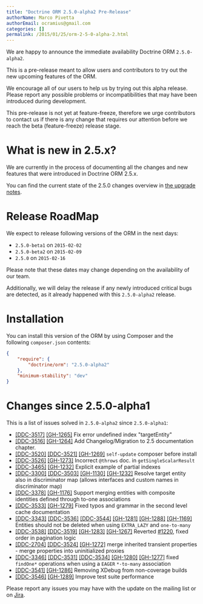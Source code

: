 ```yaml
---
title: "Doctrine ORM 2.5.0-alpha2 Pre-Release"
authorName: Marco Pivetta
authorEmail: ocramius@gmail.com
categories: []
permalink: /2015/01/25/orm-2-5-0-alpha-2.html
---
```

We are happy to announce the immediate availability Doctrine ORM
`2.5.0-alpha2`.

This is a pre-release meant to allow users and contributors to try out
the new upcoming features of the ORM.

We encourage all of our users to help us by trying out this alpha
release. Please report any possible problems or incompatibilities that
may have been introduced during development.

This pre-release is not yet at feature-freeze, therefore we urge
contributors to contact us if there is any change that requires our
attention before we reach the beta (feature-freeze) release stage.

What is new in 2.5.x?
=====================

We are currently in the process of documenting all the changes and new
features that were introduced in Doctrine ORM 2.5.x.

You can find the current state of the 2.5.0 changes overview in [the
upgrade
notes](http://docs.doctrine-project.org/en/latest/changelog/migration_2_5.html).

Release RoadMap
===============

We expect to release following versions of the ORM in the next days:

-   `2.5.0-beta1` on `2015-02-02`
-   `2.5.0-beta2` on `2015-02-09`
-   `2.5.0` on `2015-02-16`

Please note that these dates may change depending on the availability of
our team.

Additionally, we will delay the release if any newly introduced critical
bugs are detected, as it already happened with this `2.5.0-alpha2`
release.

Installation
============

You can install this version of the ORM by using Composer and the
following `composer.json` contents:

```json
{
    "require": {
        "doctrine/orm": "2.5.0-alpha2"
    },
    "minimum-stability": "dev"
}
```

Changes since 2.5.0-alpha1
==========================

This is a list of issues solved in `2.5.0-alpha2` since `2.5.0-alpha1`:

-   [[DDC-3517]](https://github.com/doctrine/orm/issues/4331)
    [[GH-1265]](https://github.com/doctrine/orm/pull/1265) Fix
    error undefined index "targetEntity"
-   [[DDC-3516]](https://github.com/doctrine/orm/issues/4330)
    [[GH-1264]](https://github.com/doctrine/orm/pull/1264) Add
    Changelog/Migration to 2.5 documentation chapter.
-   [[DDC-3520]](https://github.com/doctrine/orm/issues/4335)
    [[DDC-3521]](https://github.com/doctrine/orm/issues/4336)
    [[GH-1269]](https://github.com/doctrine/orm/pull/1269)
    `self-update` composer before install
-   [[DDC-3526]](https://github.com/doctrine/orm/issues/4341)
    [[GH-1273]](https://github.com/doctrine/orm/pull/1273)
    Incorrect `@throws` doc. in `getSingleScalarResult`
-   [[DDC-3465]](https://github.com/doctrine/orm/issues/4275)
    [[GH-1232]](https://github.com/doctrine/orm/pull/1232)
    Explicit example of partial indexes
-   [[DDC-3300]](https://github.com/doctrine/orm/issues/4094)
    [[DDC-3503]](https://github.com/doctrine/orm/issues/4317)
    [[GH-1130]](https://github.com/doctrine/orm/pull/1130)
    [[GH-1232]](https://github.com/doctrine/orm/pull/1232) Resolve
    target entity also in discriminator map (allows interfaces and
    custom names in discriminator map)
-   [[DDC-3378]](https://github.com/doctrine/orm/pull/1176)
    [[GH-1176]](https://github.com/doctrine/orm/pull/1176) Support
    merging entities with composite identities defined through to-one
    associations
-   [[DDC-3533]](https://github.com/doctrine/orm/issues/4351)
    [[GH-1279]](https://github.com/doctrine/orm/pull/1279) Fixed
    typos and grammar in the second level cache documentation
-   [[DDC-3343]](https://github.com/doctrine/orm/issues/4141)
    [[DDC-3536]](https://github.com/doctrine/orm/issues/4349)
    [[DDC-3544]](https://github.com/doctrine/orm/issues/4361)
    [[GH-1281]](https://github.com/doctrine/orm/pull/1281)
    [[GH-1288]](https://github.com/doctrine/orm/pull/1288)
    [[GH-1169]](https://github.com/doctrine/orm/pull/1169)
    Entities should not be deleted when using `EXTRA_LAZY` and
    `one-to-many`
-   [[DDC-3538]](https://github.com/doctrine/orm/issues/4355)
    [[DDC-3519]](https://github.com/doctrine/orm/issues/4333)
    [[GH-1283]](https://github.com/doctrine/orm/pull/1283)
    [[GH-1267]](https://github.com/doctrine/orm/pull/1267)
    Reverted [\#1220](https://github.com/doctrine/orm/pull/1220),
    fixed order in pagination logic
-   [[DDC-2704]](https://github.com/doctrine/orm/issues/3446)
    [[DDC-3524]](https://github.com/doctrine/orm/issues/4339)
    [[GH-1272]](https://github.com/doctrine/orm/pull/1272) merge
    inherited transient properties - merge properties into uninitialized
    proxies
-   [[DDC-3346]](https://github.com/doctrine/orm/issues/4144)
    [[DDC-3531]](https://github.com/doctrine/orm/issues/4347)
    [[DDC-3534]](https://github.com/doctrine/orm/issues/4352)
    [[GH-1280]](https://github.com/doctrine/orm/pull/1280)
    [[GH-1277]](https://github.com/doctrine/orm/pull/1277) fixed
    `findOne*` operations when using a `EAGER` `*-to-many` association
-   [[DDC-3541]](https://github.com/doctrine/orm/issues/4358)
    [[GH-1286]](https://github.com/doctrine/orm/pull/1286)
    Removing XDebug from non-coverage builds
-   [[DDC-3546]](https://github.com/doctrine/orm/issues/4363)
    [[GH-1289]](https://github.com/doctrine/orm/pull/1289) Improve
    test suite performance

Please report any issues you may have with the update on the mailing
list or on [Jira](https://www.doctrine-project.org/jira/browse/DDC).
